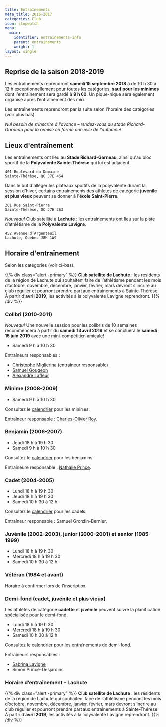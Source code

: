 ```yaml
---
title: Entraînements
meta_title: 2016-2017
categories: Club
icon: stopwatch
menu:
  main:
    identifier: entrainements-info
    parent: entrainements
    weight: 1
layout: single
---
```


## Reprise de la saison 2018-2019

Les entraînements reprendront **samedi 15 septembre 2018** à de 10&nbsp;h&nbsp;30 à 12&nbsp;h exceptionnellement pour toutes les catégories, **sauf pour les minimes** dont l'entraînement sera gardé à **9 h 00**. Un pique-nique sera également organisé après l’entraînement dès midi.

Les entraînements reprendront par la suite selon l’horaire des catégories (voir plus bas).

_Nul besoin de s’inscrire à l’avance – rendez-vous au stade Richard-Garneau pour la remise en forme annuelle de l’automne!_

## <span class="icon icon-map"></span> Lieux d'entraînement

Les entraînements ont lieu au **Stade Richard-Garneau**, ainsi qu'au bloc sportif de la **Polyvalente Sainte-Thérèse** qui lui est adjacent.

```
401 Boulevard du Domaine  
Sainte-Thérèse, QC J7E 4S4
```

Dans le but d'alléger les plateaux sportifs de la polyvalente durant la session d'hiver, certains entraînements des athlètes de catégorie **juvénile et plus vieux** peuvent se donner à l'**école Saint-Pierre**.

```
201 Rue Saint-Pierre  
Sainte-Thérèse, QC J7E 2S3
```

<em class="badge badge-primary">Nouveau!</em> Club satellite à **Lachute** : les entraînements ont lieu sur la piste d’athlétisme de la **Polyvalente Lavigne**.

```
452 Avenue d’Argenteuil  
Lachute, Quebec J8H 1W9
```


## <span class="icon icon-stopwatch"></span> Horaire d'entraînement

Selon les catégories (voir ci-bas).

{{% div class="alert -primary" %}}
**Club satellite de Lachute** : les résidents de la région de Lachute qui souhaitent faire de l’athlétisme pendant les mois d’octobre, novembre, décembre, janvier, février, mars devront s’incrire au club régulier et pourront prendre part aux entrainements à Sainte-Thérèse. À partir d’**avril 2019**, les activités à la polyvalente Lavigne reprendront.
{{% /div %}}

### Colibri (2010-2011)

<em class="badge badge-primary">Nouveau!</em> Une nouvelle session pour les colibris de 10 semaines recommencera à partir du **samedi 13 avril 2019** et se concluera le **samedi 15 juin 2019** avec une mini-compétition amicale!

 - Samedi 9 h à 10 h 30

Entraîneurs responsables :

* [Christophe Miglierina](/club/entraineurs/christophe-miglierina/) (entraîneur responsable)
* [Samuel Gougeon](/club/entraineurs/samuel-gougeon)
* [Alexandre Lafleur](/club/entraineurs/alexandre-lafleur)

### Minime (2008-2009)

- Samedi 9 h à 10 h 30

Consultez le [calendrier](minimes) pour les minimes.

Entraîneur responsable : [Charles-Olivier Roy](/club/entraineurs/charles-olivier-roy/).

### Benjamin (2006-2007)

- Jeudi 18 h à 19 h 30
- Samedi 9 h à 10 h 30

Consultez le [calendrier](benjamins) pour les benjamins.

Entraîneure responsable : [Nathalie Prince](/club/entraineurs/nathalie-prince/).

### Cadet (2004-2005)

- Lundi 18 h à 19 h 30
- Jeudi 18 h à 19 h 30
- Samedi 10 h 30 à 12 h

Consultez le [calendrier](cadets) pour les cadets.

Entraîneur responsable : Samuel Grondin-Bernier.

### Juvénile (2002-2003), junior (2000-2001) et senior (1985-1999)

- Lundi 18 h à 19 h 30
- Mercredi 18 h à 19 h 30
- Samedi 10 h 30 à 12 h

### Vétéran (1984 et avant)

Horaire à confirmer lors de l'inscription.

### Demi-fond (cadet, juvénile et plus vieux)

Les athlètes de catégorie **cadette** et **juvénile** peuvent suivre la planification spécialisée pour le demi-fond.

- Lundi 18 h à 19 h 30
- Mercredi 18 h à 19 h 30
- Samedi 10 h 30 à 12 h

Consultez le [calendrier](demi-fond) pour les entraînements de demi-fond.

Entraîneurs responsables :

- [Sabrina Lavigne](/club/entraineurs/sabrina-lavigne/)
- Simon Prince-Desjardins

### Horaire d’entraînement – Lachute

{{% div class="alert -primary" %}}
**Club satellite de Lachute** : les résidents de la région de Lachute qui souhaitent faire de l’athlétisme pendant les mois d’octobre, novembre, décembre, janvier, février, mars devront s’incrire au club régulier et pourront prendre part aux entrainements à Sainte-Thérèse. À partir d’**avril 2019**, les activités à la polyvalente Lavigne reprendront.
{{% /div %}}
